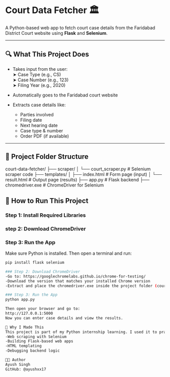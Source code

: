 # Court Data Fetcher 🏛️

A Python-based web app to fetch court case details from the Faridabad District Court website using **Flask** and **Selenium**.

---

## 🔍 What This Project Does

- Takes input from the user:  
  ➤ Case Type (e.g., CS)  
  ➤ Case Number (e.g., 123)  
  ➤ Filing Year (e.g., 2020)

- Automatically goes to the Faridabad court website
- Extracts case details like:
  - Parties involved
  - Filing date
  - Next hearing date
  - Case type & number
  - Order PDF (if available)

---

## 📁 Project Folder Structure

court-data-fetcher/
├── scraper/
│ └── court_scraper.py # Selenium scraper code
├── templates/
│ ├── index.html # Form page (input)
│ └── result.html # Output page (results)
├── app.py # Flask backend
├── chromedriver.exe # ChromeDriver for Selenium


## 🚀 How to Run This Project

### Step 1: Install Required Libraries
### step 2: Download ChromeDriver
### Step 3: Run the App


Make sure Python is installed. Then open a terminal and run:

```bash
pip install flask selenium

### Step 2: Download ChromeDriver
-Go to: https://googlechromelabs.github.io/chrome-for-testing/
-Download the version that matches your installed Chrome version
-Extract and place the chromedriver.exe inside the project folder (court-data-fetcher/)

### Step 3: Run the App
python app.py

Then open your browser and go to:
http://127.0.0.1:5000
Now you can enter case details and view the results.

📌 Why I Made This
This project is part of my Python internship learning. I used it to practice:
-Web scraping with Selenium
-Building Flask-based web apps
-HTML templating
-Debugging backend logic

👨‍💻 Author
Ayush Singh
GitHub: @ayushxx17
